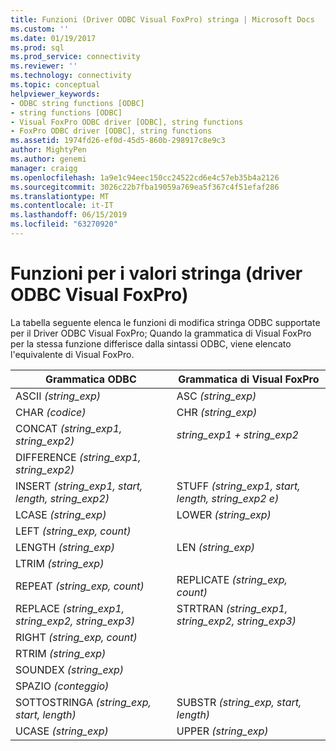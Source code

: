 ```yaml
---
title: Funzioni (Driver ODBC Visual FoxPro) stringa | Microsoft Docs
ms.custom: ''
ms.date: 01/19/2017
ms.prod: sql
ms.prod_service: connectivity
ms.reviewer: ''
ms.technology: connectivity
ms.topic: conceptual
helpviewer_keywords:
- ODBC string functions [ODBC]
- string functions [ODBC]
- Visual FoxPro ODBC driver [ODBC], string functions
- FoxPro ODBC driver [ODBC], string functions
ms.assetid: 1974fd26-ef0d-45d5-860b-298917c8e9c3
author: MightyPen
ms.author: genemi
manager: craigg
ms.openlocfilehash: 1a9e1c94eec150cc24522cd6e4c57eb35b4a2126
ms.sourcegitcommit: 3026c22b7fba19059a769ea5f367c4f51efaf286
ms.translationtype: MT
ms.contentlocale: it-IT
ms.lasthandoff: 06/15/2019
ms.locfileid: "63270920"
---
```

# <a name="string-functions-visual-foxpro-odbc-driver"></a>Funzioni per i valori stringa (driver ODBC Visual FoxPro)
La tabella seguente elenca le funzioni di modifica stringa ODBC supportate per il Driver ODBC Visual FoxPro; Quando la grammatica di Visual FoxPro per la stessa funzione differisce dalla sintassi ODBC, viene elencato l'equivalente di Visual FoxPro.  
  
|Grammatica ODBC|Grammatica di Visual FoxPro|  
|------------------|---------------------------|  
|ASCII *(string_exp)*|ASC *(string_exp)*|  
|CHAR *(codice)*|CHR *(string_exp)*|  
|CONCAT *(string_exp1, string_exp2)*|*string_exp1 + string_exp2*|  
|DIFFERENCE *(string_exp1, string_exp2)*||  
|INSERT *(string_exp1, start, length, string_exp2)*|STUFF *(string_exp1, start, length, string_exp2 e)*|  
|LCASE *(string_exp)*|LOWER *(string_exp)*|  
|LEFT *(string_exp, count)*||  
|LENGTH *(string_exp)*|LEN *(string_exp)*|  
|LTRIM *(string_exp)*||  
|REPEAT *(string_exp, count)*|REPLICATE *(string_exp, count)*|  
|REPLACE *(string_exp1, string_exp2, string_exp3)*|STRTRAN *(string_exp1, string_exp2, string_exp3)*|  
|RIGHT *(string_exp, count)*||  
|RTRIM *(string_exp)*||  
|SOUNDEX *(string_exp)*||  
|SPAZIO *(conteggio)*||  
|SOTTOSTRINGA *(string_exp, start, length)*|SUBSTR *(string_exp, start, length)*|  
|UCASE *(string_exp)*|UPPER *(string_exp)*|
